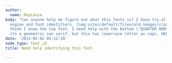 ```yaml
---
author:
  name: RayLouie
body: "Can anyone help me figure out what this fonts is? I have try all the search
  engine and font identifiers. [img:sites/default/files/old-images/crazy1_4895.jpg]\r\nI
  think I know the top font. I need help with the bottom \"QUARTER HORSES\". I think
  its a geometric san serif, but this has lowercase letter as caps. HELP!"
date: '2013-02-02 05:12:39'
node_type: font_id
title: Need help identifying this font

---
```

